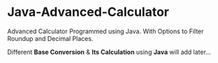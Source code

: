 # Java-Advanced-Calculator
Advanced Calculator Programmed using Java. With Options to Filter Roundup and Decimal Places.

Different **Base Conversion** &  **Its Calculation** using **Java** will add later...
